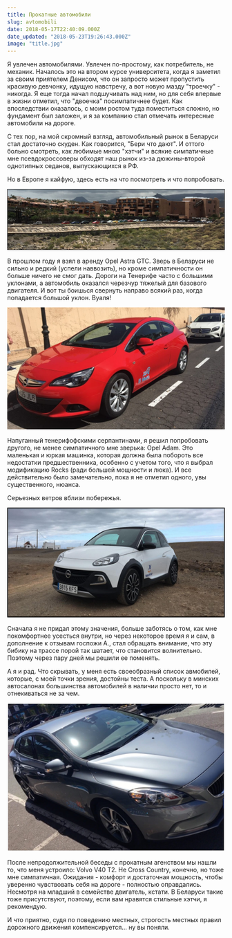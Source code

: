 ```yaml
---
title: Прокатные автомобили
slug: avtomobili
date: 2018-05-17T22:40:09.000Z
date_updated: "2018-05-23T19:26:43.000Z"
image: "title.jpg"
---
```


Я увлечен автомобилями. Увлечен по-простому, как потребитель, не механик. Началось это на втором курсе университета, когда я заметил за своим приятелем Денисом, что он запросто может пропустить красивую девчонку, идущую навстречу, а вот новую мазду "троечку" - никогда. Я еще тогда начал подшучивать над ним, но для себя впервые в жизни отметил, что "двоечка" посимпатичнее будет. Как впоследствии оказалось, с моим ростом туда поместиться сложно, но фундамент был заложен, и я за компанию стал отмечать интересные автомобили на дороге.

С тех пор, на мой скромный взгляд, автомобильный рынок в Беларуси стал достаточно скуден. Как говорится, "Бери что дают". И оттого больно смотреть, как любимые мною "хэтчи" и всякие симпатичные мне псевдокроссоверы обходят наш рынок из-за дюжины-второй однотипных седанов, выпускающихся в РФ.

Но в Европе я кайфую, здесь есть на что посмотреть и что попробовать.

![Яркий выбор автомобилей, невпример серому Минску](Image-2018-05-16-18-52-11.jpg)

В прошлом году я взял в аренду Opel Astra GTC. Зверь в Беларуси не сильно и редкий (успели наввозить), но кроме симпатичности он больше ничего не смог дать. Дороги на Тенерифе часто с большими уклонами, а автомобиль оказался черезчур тяжелый для базового двигателя. И вот ты боишься свернуть направо всякий раз, когда попадается большой уклон. Вуаля!

![Opel Astra GTC](IMG_0665--1-.JPG)

Напуганный тенерифофскими серпантинами, я решил попробовать другого, не менее симпатичного мне зверька: Opel Adam. Это маленькая и юркая машинка, которая должна была побороть все недостатки предшественника, особенно с учетом того, что я выбрал модификацию Rocks (ради большей мощности и люка). И все действительно было замечательно, пока я не отметил одного, увы существенного, нюанса.

Серьезных ветров вблизи побережья.

![Opel Adam Rocks](Image-2018-05-16-18-50-30-1.jpg)

Сначала я не придал этому значения, больше заботясь о том, как мне покомфортнее усесться внутри, но через некоторое время я и сам, в дополнение к отзывам госпожи А., стал обращать внимание, что эту бибику на трассе порой так шатает, что становится волнительно. Поэтому через пару дней мы решили ее поменять.

А я и рад. Что скрывать, у меня есть своеобразный список авмобилей, которые, с моей точки зрения, достойны теста. А поскольку в минских автосалонах большинства автомобилей в наличии просто нет, то и отнекиваться не за чем.

![Volvo V40 T2](Image-2018-05-17-00-44-39-1.jpg)

После непродолжительной беседы с прокатным агенством мы нашли то, что меня устроило: Volvo V40 T2. Не Cross Country, конечно, но тоже мне симпатичная. Ожидания - комфорт и достаточная мощность, чтобы уверенно чувствовать себя на дороге - полностью оправдались. Несмотря на младший в семействе двигатель, кстати. В Беларуси такие тоже присутствуют, поэтому, если вам нравятся стильные хэтчи, я рекомендую.

И что приятно, судя по поведению местных, строгость местных правил дорожного движения компенсируется... ну вы поняли.
